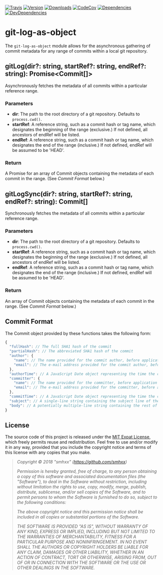 [![Travis](https://img.shields.io/travis/smhxx/git-log-as-object/master.svg)](https://travis-ci.org/smhxx/git-log-as-object)
[![Version](https://img.shields.io/npm/v/git-log-as-object.svg)](https://www.npmjs.com/package/git-log-as-object)
[![Downloads](https://img.shields.io/npm/dt/git-log-as-object.svg)](https://www.npmjs.com/package/git-log-as-object)
[![CodeCov](https://codecov.io/gh/smhxx/git-log-as-object/branch/master/graph/badge.svg)](https://codecov.io/gh/smhxx/git-log-as-object)
[![Dependencies](https://david-dm.org/smhxx/git-log-as-object/status.svg)](https://david-dm.org/smhxx/git-log-as-object)
[![DevDependencies](https://david-dm.org/smhxx/git-log-as-object/dev-status.svg)](https://david-dm.org/smhxx/git-log-as-object?type=dev)
# git-log-as-object

The `git-log-as-object` module allows for the asynchronous gathering of commit metadata for any range of commits within a local git repository.

## gitLog(dir?: string, startRef?: string, endRef?: string): Promise<Commit[]>

Asynchronously fetches the metadata of all commits within a particular reference range.

### Parameters

 * **dir**: The path to the root directory of a git repository. Defaults to `process.cwd()`.
 * **startRef**: A reference string, such as a commit hash or tag name, which designates the beginning of the range (exclusive.) If not defined, all ancestors of endRef will be listed.
 * **endRef**: A reference string, such as a commit hash or tag name, which designates the end of the range (inclusive.) If not defined, endRef will be assumed to be 'HEAD'.

### Return

A Promise for an array of Commit objects containing the metadata of each commit in the range. (See *Commit Format* below.)

## gitLogSync(dir?: string, startRef?: string, endRef?: string): Commit[]

Synchronously fetches the metadata of all commits within a particular reference range.

### Parameters

 * **dir**: The path to the root directory of a git repository. Defaults to `process.cwd()`.
 * **startRef**: A reference string, such as a commit hash or tag name, which designates the beginning of the range (exclusive.) If not defined, all ancestors of endRef will be listed.
 * **endRef**: A reference string, such as a commit hash or tag name, which designates the end of the range (inclusive.) If not defined, endRef will be assumed to be 'HEAD'.

### Return

An array of Commit objects containing the metadata of each commit in the range. (See *Commit Format* below.)

## Commit Format

The Commit object provided by these functions takes the following form:

```js
{
  "fullHash": // The full SHA1 hash of the commit
  "partialHash": // The abbreviated SHA1 hash of the commit
  "author": {
    "name": // The name provided for the commit author, before application of any mailmap
    "email": // The e-mail address provided for the commit author, before application of any mailmap
  },
  "authorTime": // A JavaScript Date object representing the time the commit was authored
  "committer": {
    "name": // The name provided for the committer, before application of any mailmap
    "email": // The e-mail address provided for the committer, before application of any mailmap
  },
  "commitTime": // A JavaScript Date object representing the time the commit was authored
  "subject": // A single-line string containing the subject line of the commit
  "body": // A potentially multiple-line string containing the rest of the commit message
}
```

## License

The source code of this project is released under the [MIT Expat License](https://opensource.org/licenses/MIT), which freely permits reuse and redistribution. Feel free to use and/or modify it in any way, provided that you include the copyright notice and terms of this license with any copies that you make.

>*Copyright © 2018 "smhxx" (https://github.com/smhxx)*
>
>*Permission is hereby granted, free of charge, to any person obtaining a copy of this software and associated documentation files (the "Software"), to deal in the Software without restriction, including without limitation the rights to use, copy, modify, merge, publish, distribute, sublicense, and/or sell copies of the Software, and to permit persons to whom the Software is furnished to do so, subject to the following conditions:*
>
>*The above copyright notice and this permission notice shall be included in all copies or substantial portions of the Software.*
>
>*THE SOFTWARE IS PROVIDED "AS IS", WITHOUT WARRANTY OF ANY KIND, EXPRESS OR IMPLIED, INCLUDING BUT NOT LIMITED TO THE WARRANTIES OF MERCHANTABILITY, FITNESS FOR A PARTICULAR PURPOSE AND NONINFRINGEMENT. IN NO EVENT SHALL THE AUTHORS OR COPYRIGHT HOLDERS BE LIABLE FOR ANY CLAIM, DAMAGES OR OTHER LIABILITY, WHETHER IN AN ACTION OF CONTRACT, TORT OR OTHERWISE, ARISING FROM, OUT OF OR IN CONNECTION WITH THE SOFTWARE OR THE USE OR OTHER DEALINGS IN THE SOFTWARE.*
